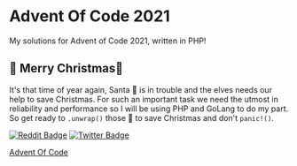# Advent Of Code 2021
My solutions for Advent of Code 2021, written in PHP!

## 🎄 Merry Christmas🎄

It's that time of year again, Santa 🎅 is in trouble and the elves needs our help to save Christmas. For such an
important task we need the utmost in reliability and performance so I will be using PHP and GoLang to do my
part. So get ready to `.unwrap()` those 🎁 to save Christmas and don't `panic!()`.

[![Reddit Badge](https://img.shields.io/badge/-Reddit-0e76a8?style=flat-square&logo=Reddit&logoColor=white)](https://www.reddit.com/r/adventofcode/)
[![Twitter Badge](https://img.shields.io/badge/-Twitter-00acee?style=flat-square&logo=Twitter&logoColor=white)](https://twitter.com/AngelGrigorov3)

[Advent Of Code](https://adventofcode.com/)
